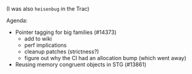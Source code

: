 (I was also `heisenbug` in the Trac)

Agenda:

- Pointer tagging for big families (#14373)
  - add to wiki
  - perf implications
  - cleanup patches (strictness?)
  - figure out why the CI had an allocation bump (which went away)
- Reusing memory congruent objects in STG (#13861)